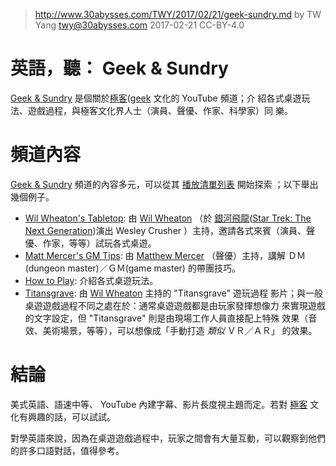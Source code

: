 ﻿> http://www.30abysses.com/TWY/2017/02/21/geek-sundry.md
> by TW Yang <twy@30abysses.com> 2017-02-21 CC-BY-4.0

# 英語，聽： Geek & Sundry

[Geek & Sundry][1]  是個關於[極客][2]([geek][3] 文化的 YouTube  頻道；介
紹各式桌遊玩法、遊戲過程，與極客文化界人士（演員、聲優、作家、科學家）同
樂。

[1]: https://www.youtube.com/channel/UCaBf1a-dpIsw8OxqH4ki2Kg
[2]: https://zh.wikipedia.org/zh-tw/%E6%A5%B5%E5%AE%A2
[3]: https://en.wikipedia.org/wiki/Geek



# 頻道內容

[Geek & Sundry][1]  頻道的內容多元，可以從其 [播放清單列表][5]  開始探索
；以下舉出幾個例子。

[5]: https://www.youtube.com/user/geekandsundry/playlists

* [Wil Wheaton's Tabletop][4]:  由 [Wil Wheaton][6] （於
  [銀河飛龍][7]([Star Trek: The Next Generation][8])演出 Wesley Crusher
  ）主持，邀請各式來賓（演員、聲優、作家，等等）試玩各式桌遊。
* [Matt Mercer's GM Tips][9]: 由 [Matthew Mercer][10] （聲優）主持，講解
  ＤＭ(dungeon master)／ＧＭ(game master) 的帶團技巧。
* [How to Play][11]:  介紹各式桌遊玩法。
* [Titansgrave][12]: 由 [Wil Wheaton][6]  主持的 "Titansgrave"  遊玩過程
  影片；與一般桌遊遊戲過程不同之處在於：通常桌遊遊戲都是由玩家發揮想像力
  來實現遊戲的文字設定，但 "Titansgrave"  則是由現場工作人員直接配上特殊
  效果（音效、美術場景，等等），可以想像成「手動打造 *類似* ＶＲ／ＡＲ」
  的效果。

[4]: https://www.youtube.com/playlist?list=PL7atuZxmT956cWFGxqSyRdn6GWhBxiAwE
[6]: https://en.wikipedia.org/wiki/Wil_Wheaton
[7]: https://zh.wikipedia.org/zh-tw/%E9%8A%80%E6%B2%B3%E9%A3%9B%E9%BE%8D
[8]: https://en.wikipedia.org/wiki/Star_Trek:_The_Next_Generation
[9]: https://www.youtube.com/playlist?list=PL7atuZxmT9570U87GhK_20NcbxM43vkom
[10]: https://en.wikipedia.org/wiki/Matthew_Mercer
[11]: https://www.youtube.com/playlist?list=PL7atuZxmT955l2-Gm0BKoL_I19WSULv9n
[12]: https://www.youtube.com/playlist?list=PL7atuZxmT954UvydqNVClXAH3GRT0pAp2



# 結論

美式英語、語速中等、 YouTube  內建字幕、影片長度視主題而定。若對
[極客][2] 文化有興趣的話，可以試試。

對學英語來說，因為在桌遊遊戲過程中，玩家之間會有大量互動，可以觀察到他們
的許多口語對話，值得參考。

